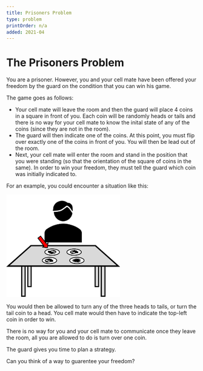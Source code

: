```yaml
---
title: Prisoners Problem
type: problem
printOrder: n/a
added: 2021-04
---
```


# The Prisoners Problem

You are a prisoner. However, you and your cell mate have been offered your freedom by the guard on the condition that you can win his game.

The game goes as follows:

- Your cell mate will leave the room and then the guard will place 4 coins in a square in front of you. Each coin will be randomly heads or tails and there is no way for your cell mate to know the inital state of any of the coins (since they are not in the room).  
- The guard will then indicate one of the coins. At this point, you must flip over exactly one of the coins in front of you. You will then be lead out of the room.  
- Next, your cell mate will enter the room and stand in the position that you were standing (so that the orientation of the square of coins in the same). In order to win your freedom, they must tell the guard which coin was initially indicated to.

For an example, you could encounter a situation like this:

<img src="../../images/prisoners-problem-01.png" width=300>

You would then be allowed to turn any of the three heads to tails, or turn the tail coin to a head. You cell mate would then have to indicate the top-left coin in order to win.

There is no way for you and your cell mate to communicate once they leave the room, all you are allowed to do is turn over one coin.

The guard gives you time to plan a strategy.

Can you think of a way to guarentee your freedom?
